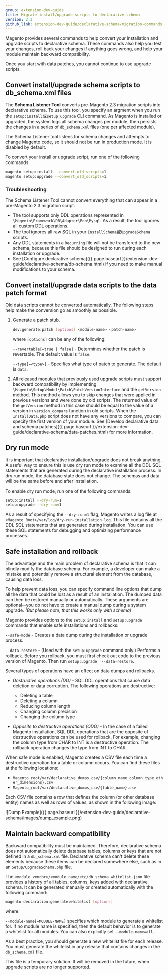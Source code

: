 ```yaml
---
group: extension-dev-guide
title: Migrate install/upgrade scripts to declarative schema
version: 2.3
github_link: extension-dev-guide/declarative-schema/migration-commands.md
---
```


Magento provides several commands to help convert your installation and upgrade scripts to declarative schema. These commands also help you test your changes, roll back your changes if anything goes wrong, and help your module maintain backward compatibility.

<div class="bs-callout bs-callout-info" id="info" markdown="1">
Once you start with data patches, you cannot continue to use upgrade scripts.
</div>

## Convert install/upgrade schema scripts to  db_schema.xml files

The **Schema Listener Tool** converts pre-Magento 2.3 migration scripts into declarative schema. To use this tool, you specify an argment when you run the `setup:install`或`setup:upgrade` CLI command. As Magento is installed or upgraded, the system logs all schema changes per module, then persists the changes in a series of `db_schema.xml` files (one per affected module).

<div class="bs-callout bs-callout-info" id="info" markdown="1">
The Schema Listener tool listens for schema changes and attempts to change Magento code, so it should not be run in production mode. It is disabled by default.
</div>

To convert your install or upgrade script, run one of the following commands:

```bash
magento setup:install --convert_old_scripts=1
magento setup:upgrade --convert_old_scripts=1
```

### Troubleshooting

The Schema Listener Tool cannot convert everything that can appear in a pre-Magento 2.3 migration script.

* The tool supports only DDL operations represented in `\Magento\Framework\DB\Adapter\Pdo\Mysql`. As a result, the tool ignores all custom DDL operations.
* The tool ignores all raw SQL in your `InstallSchema`或`UpgradeSchema` scripts.
* Any DDL statements in a `Recurring` file will not be transfered to the new schema, because this file should be designed to run during each installation or upgrade.
* See [Configure declarative schema]({{ page.baseurl }}/extension-dev-guide/declarative-schema/db-schema.html) if you need to make manual modifications to your schema.

## Convert install/upgrade data scripts to the data patch format

Old data scripts cannot be converted automatically. The following steps help make the conversion go as smoothly as possible.

1. Generate a patch stub.

    ```bash
    dev:generate:patch [options] <module-name> <patch-name>
    ```
    where `[options]` can be any of the following:

    `--revertable[=true | false]` - Determines whether the patch is revertable. The default value is `false`.

    `--type[=<type>]` - Specifies what type of patch to generate. The default is `data`.

2. All released modules that previously used upgrade scripts must support backward compatibility by implementing
`\Magento\Setup\Model\Patch\PatchVersionInterface` and the `getVersion` method. This method allows you to skip changes that were applied in previous versions and were done by old scripts. The returned value of the `getVersion` method in this case should be equal to the value of a version in `version_compare` function in old scripts. When the `InstallData.php` script does not have any versions to compare, you can specify the first version of your module. See [Develop declarative data and schema patches]({{ page.baseurl }}/extension-dev-guide/declarative-schema/data-patches.html) for more information.

## Dry run mode

It is important that declarative installation/upgrade does not break anything. A useful way to ensure this is use dry run mode to examine all the DDL SQL statements that are generated during the declarative installation process. In dry run mode, the database state does not change. The schemas and data will be the same before and after installation.

To enable dry run mode, run one of the following commands:

```bash
setup:install --dry-run=1
setup:upgrade --dry-run=1
```

As a result of specifying the `--dry-run=1` flag, Magento writes a log file at `<Magento_Root>/var/log/dry-run-installation.log`. This file contains all the DDL SQL statements that are generated during installation. You can use these SQL statements for debugging and optimizing performance processes.

## Safe installation and rollback

The advantage and the main problem of declarative schema is that it can blindly modify the database schema. For example, a developer can make a mistake and potentially remove a structural element from the database, causing data loss.

To help prevent data loss, you can specify command line options that dump all the data that could be lost as a result of an installation. The dumped data can then be restored manually or automatically. These arguments are optional--you do not have to create a manual dump during a system upgrade. _(But please note, that this works only with schema)_

Magento provides options to the `setup:install` and `setup:upgrade` commands that enable safe installations and rollbacks:

`--safe-mode` - Creates a data dump during the installation or upgrade process.

`--data-restore` - (Used with the `setup:upgrade` command only.) Performs a rollback. Before you rollback, you must first check out code to the previous version of Magento. Then run `setup:upgrade  --data-restore`.

Several types of operations have an effect on data dumps and rollbacks.

* *Destructive operations (DO)* - SQL DDL operations that cause data deletion or data corruption. The following operations are destructive:

  - Deleting a table
  - Deleting a column
  - Reducing column length
  - Changing column precision
  - Changing the column type

* *Opposite to destructive operations (ODO)* - In the case of a failed Magento installation, SQL DDL operations that are the opposite of  destructive operations can be used for rollback. For example, changing the column type from CHAR to INT is a destructive operation. The rollback operation changes the type from INT to CHAR.

When safe mode is enabled, Magento creates a CSV file each time a destructive operation for a table or column occurs. You can find these files at the following locations:

* `Magento_root/var/declarative_dumps_csv/{column_name_column_type_other_dimensions}.csv`
* `Magento_root/var/declarative_dumps_csv/{table_name}.csv`

Each CSV file contains a row that defines the column (or other database entity) names as well as rows of values, as shown in the following image:

![Dump Example]({{ page.baseurl }}/extension-dev-guide/declarative-schema/images/dump_example.png)

## Maintain backward compatibility

Backward compatibility must be maintained. Therefore, declarative schema does not automatically delete database tables, columns or keys that are not defined in a `db_schema.xml` file. Declarative schema can't delete these elements because these items can be declared somewhere else, such as in an `Setup/UpgradeSchema.php` file.

The `<module_vendor>/<module_name/etc/db_schema_whitelist.json` file provides a history of all tables, columns, keys added with declarative schema. It can be generated manually or created automatically with the following command:

```bash
magento declaration:generate:whitelist [options]
```
where:

`--module-name[=MODULE-NAME]` specifies which module to generate a whitelist for. If no module name is specified, then the default behavior is to generate a whitelist for all modules. You can also explicitly set `--module-name=all`.

As a best practice, you should generate a new whitelist file for each release. You must generate the whitelist  in any release that contains changes in the `db_schema.xml` file.

<div class="bs-callout bs-callout-info" id="info" markdown="1">
This file is a temporary solution. It will be removed in the future, when upgrade scripts are no longer supported.
</div>
